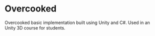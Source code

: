 # Overcooked
Overcooked basic implementation built using Unity and C#. Used in an Unity 3D course for students.
